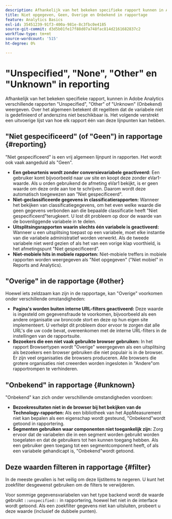 ```yaml
---
description: Afhankelijk van het bekeken specifieke rapport kunnen in Adobe Analytics de rapporten Unspecified, None, Other of Unknown worden weergegeven. Over het algemeen betekent dit regelitem dat de variabele niet is gedefinieerd of anderszins niet beschikbaar is.
title: Niet opgegeven, Geen, Overige en Onbekend in rapportage
feature: Analytics Basics
exl-id: 35451239-91f3-400a-981e-8c3fbc0e4185
source-git-commit: d3d5b01fe17f88d07a748fac814d2161682837c2
workflow-type: tm+mt
source-wordcount: '515'
ht-degree: 0%

---
```


# &quot;Unspecified&quot;, &quot;None&quot;, &quot;Other&quot; en &quot;Unknown&quot; in reporting

Afhankelijk van het bekeken specifieke rapport, kunnen in Adobe Analytics verschillende rapporten &quot;Unspecified&quot;, &quot;Other&quot; of &quot;Unknown&quot; (Onbekend) weergeven. Over het algemeen betekent dit regelitem dat de variabele niet is gedefinieerd of anderszins niet beschikbaar is. Het volgende verstrekt een uitvoerige lijst van hoe elk rapport één van deze lijnpunten kan hebben.

## &quot;Niet gespecificeerd&quot; (of &quot;Geen&quot;) in rapportage {#reporting}

&quot;Niet gespecificeerd&quot; is een vrij algemeen lijnpunt in rapporten. Het wordt ook vaak aangeduid als &quot;Geen&quot;.

* **Een gebeurtenis wordt zonder conversievariabele geactiveerd:** Een gebruiker komt bijvoorbeeld naar uw site en koopt deze zonder eVar1-waarde. Als u orden gebruikend de afmeting eVar1 bekijkt, is er geen waarde om deze orde aan toe te schrijven. Daarom wordt deze automatisch toegewezen aan &quot;Niet gespecificeerd&quot;.
* **Niet-geclassificeerde gegevens in classificatierapporten:** Wanneer het bekijken van classificatiegegevens, om het even welke waarde die geen gegevens verbonden aan die bepaalde classificatie heeft &quot;Niet gespecificeerd&quot;terugkeert. U lost dit probleem op door de waarde van de bovenliggende variabele in te delen.
* **Uitsplitsingsrapporten waarin slechts één variabele is geactiveerd:** Wanneer u een uitsplitsing toepast op een variabele, moet elke instantie van die variabele administratief worden verwerkt. Als de tweede variabele niet werd gezien of als het van een vorige klap voorthield, is het afmetingspunt &quot;Niet gespecificeerd&quot;.
* **Niet-mobiele hits in mobiele rapporten:** Niet-mobiele treffers in mobiele rapporten worden weergegeven als &quot;Niet opgegeven&quot; (&quot;Niet mobiel&quot; in Reports and Analytics).

## &quot;Overige&quot; in de rapportage {#other}

Hoewel iets zeldzaam kan zijn in de rapportage, kan &quot;Overige&quot; voorkomen onder verschillende omstandigheden:

* **Pagina&#39;s worden buiten interne URL-filters geactiveerd:** Deze waarde is ingesteld om gegevensfraude te voorkomen, bijvoorbeeld als een andere organisatie uw broncode stort en deze op hun eigen site implementeert. U verhelpt dit probleem door ervoor te zorgen dat alle URL&#39;s die uw code bevat, overeenkomen met de interne URL-filters in de instellingen van de rapportsuite.
* **Bezoekers die een niet vaak gebruikte browser gebruiken:** In het rapport Browsertypen wordt &quot;Overige&quot; weergegeven als een uitsplitsing als bezoekers een browser gebruiken die niet populair is in de browser. Er zijn veel organisaties die browsers produceren. Alle browsers die grotere organisaties niet creeerden worden ingesloten in &quot;Andere&quot;om rapportrompen te verhinderen.

## &quot;Onbekend&quot; in rapportage {#unknown}

&quot;Onbekend&quot; kan zich onder verschillende omstandigheden voordoen:

* **Bezoekresultaten niet in de browser bij het bekijken van de Technology-rapporten:** Als een bibliotheek van het AppMeasurement niet kan bepalen als een eigenschap wordt gesteund, &quot;Onbekend&quot;wordt getoond in rapportering.
* **Segmenten gebruiken waar componenten niet toegankelijk zijn:** Zorg ervoor dat de variabelen die in een segment worden gebruikt worden toegelaten en dat de gebruikers tot hen kunnen toegang hebben. Als een gebruiker geen toegang tot een segmentcomponent heeft, of als een variabele gehandicapt is, &quot;Onbekend&quot;wordt getoond.

## Deze waarden filteren in rapportage {#filter}

In de meeste gevallen is het veilig om deze lijstitems te negeren. U kunt het zoekfilter desgewenst gebruiken om de filters te verwijderen.

Voor sommige gegevensvariabelen van het type backend wordt de waarde gebruikt `::unspecified::` in rapportering, hoewel het niet in de interface wordt getoond. Als een zoekfilter gegevens niet kan uitsluiten, probeert u deze waarde (inclusief de dubbele punten).
